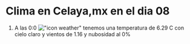 # Clima en Celaya,mx en el dia 08

1. A las 0:0 !["icon weather"](http://openweathermap.org/img/w/01n.png) tenemos una temperatura de 6.29 C con cielo claro y  vientos de 1.16 y nubosidad al 0%
